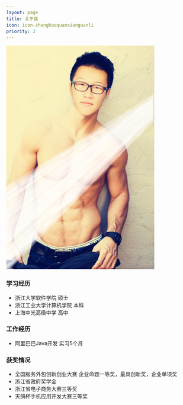 ```yaml
---
layout: page
title: 关于我
icon: icon-zhanghaoquanxianguanli
priority: 2
---
```

![一个神秘的男人](../assets/images/me.png)

### 学习经历
* 浙江大学软件学院 硕士
* 浙江工业大学计算机学院 本科
* 上海中光高级中学 高中

### 工作经历
* 阿里巴巴Java开发 实习5个月

### 获奖情况
* 全国服务外包创新创业大赛 企业命题一等奖，最具创新奖，企业单项奖
* 浙江省政府奖学金
* 浙江省电子商务大赛三等奖
* 天鸽杯手机应用开发大赛三等奖